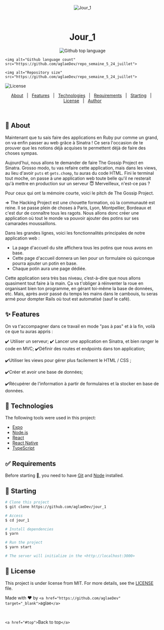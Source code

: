 <div align="center" id="top"> 
  <img src="./.github/app.gif" alt="Jour_1" />

  &#xa0;

<!-- <a href="https://jour_1.netlify.app">Demo</a> -->

</div>

<h1 align="center">Jour_1</h1>

<p align="center">
  <img alt="Github top language" src="https://github.com/aglaeDev/repo_semaine_5_24_juillet">

  `<img alt="Github language count" src="https://github.com/aglaeDev/repo_semaine_5_24_juillet">`

  `<img alt="Repository size" src="https://github.com/aglaeDev/repo_semaine_5_24_juillet">`

<img alt="License" src="https://github.com/aglaeDev/repo_semaine_5_24_juillet">

<!-- <img alt="Github issues" src="https://github.com/aglaeDev/repo_semaine_5_24_juillet" /> -->

<!-- <img alt="Github forks" src="https://github.com/aglaeDev/repo_semaine_5_24_juillet" /> -->

<!-- <img alt="Github stars" src="https://github.com/aglaeDev/repo_semaine_5_24_juillet" /> -->

</p>

<!-- Status -->

<!-- <h4 align="center"> 
	🚧  Jour_1 🚀 Under construction...  🚧
</h4> 

<hr> -->

<p align="center">
  <a href="#dart-about">About</a>   |   
  <a href="#sparkles-features">Features</a>   |  
  <a href="#rocket-technologies">Technologies</a>   |  
  <a href="#white_check_mark-requirements">Requirements</a>   |  
  <a href="#checkered_flag-starting">Starting</a>   |  
  <a href="#memo-license">License</a>   |  
  <a href="https://github.com/aglaeDev" target="_blank">Author</a>
</p>

<br>

## 🎯 About

Maintenant que tu sais faire des applications en Ruby pur comme un grand, on va enfin passer au web grâce à Sinatra ! Ce sera l'occasion de te prouver que les notions déjà acquises te permettent déjà de faire des choses sympas.

Aujourd'hui, nous allons te demander de faire The Gossip Project en Sinatra. Grosso modo, tu vas refaire cette application, mais dans les views, au lieu d'avoir `puts` et `gets.chomp`, tu auras du code HTML. Fini le terminal tout moche, on passe à une application web toute belle qu'il ne resterait qu'à mettre en production sur un serveur 😇 Merveilleux, n'est-ce pas ?

Pour ceux qui ont la mémoire courte, voici le pitch de The Gossip Project.

=> The Hacking Project est une chouette formation, où la communauté est reine. Il se passe plein de choses à Paris, Lyon, Montpellier, Bordeaux et c'est dur de connaître tous les ragots. Nous allons donc créer une application où tout le monde va pouvoir ajouter des potins sur ses camarades moussaillons.

Dans les grandes lignes, voici les fonctionnalités principales de notre application web :

* La page d'accueil du site affichera tous les potins que nous avons en base.
* Cette page d'accueil donnera un lien pour un formulaire où quiconque pourra ajouter un potin en base.
* Chaque potin aura une page dédiée.

Cette application sera très bas niveau, c’est-à-dire que nous allons quasiment tout faire à la main. Ça va t'obliger à réinventer la roue en organisant bien ton programme, en gérant toi-même la base de données, etc. Mais, après avoir passé du temps les mains dans le cambouis, tu seras armé pour dompter Rails où tout est automatisé (sauf le café).

## ✨ Features

On va t'accompagner dans ce travail en mode "pas à pas" et à la fin, voilà ce que tu auras appris :

✔️ Utiliser un serveur;
✔️ Lancer une application en Sinatra, et bien ranger le code en MVC;
✔️Définir des routes et endpoints dans ton application;

✔️Utiliser les views pour gérer plus facilement le HTML / CSS ;

✔️Créer et avoir une base de données;

✔️Récupérer de l'information à partir de formulaires et la stocker en base de données.

## 🚀 Technologies

The following tools were used in this project:

- [Expo](https://expo.io/)
- [Node.js](https://nodejs.org/en/)
- [React](https://pt-br.reactjs.org/)
- [React Native](https://reactnative.dev/)
- [TypeScript](https://www.typescriptlang.org/)

## ✅ Requirements

Before starting 🏁, you need to have [Git](https://git-scm.com) and [Node](https://nodejs.org/en/) installed.

## 🏁 Starting

```bash
# Clone this project
$ git clone https://github.com/aglaeDev/jour_1

# Access
$ cd jour_1

# Install dependencies
$ yarn

# Run the project
$ yarn start

# The server will initialize in the <http://localhost:3000>
```

## 📝 License

This project is under license from MIT. For more details, see the [LICENSE](LICENSE.md) file.

Made with ❤️ by `<a href="https://github.com/aglaeDev" target="_blank">`aglae`</a>`

&#xa0;

`<a href="#top">`Back to top`</a>`
